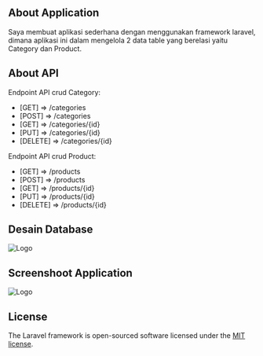 ## About Application

Saya membuat aplikasi sederhana dengan menggunakan framework laravel, dimana aplikasi ini dalam mengelola 2 data table yang berelasi yaitu Category dan Product.

## About API

Endpoint API crud Category:

-   [GET] => /categories
-   [POST] => /categories
-   [GET] => /categories/{id}
-   [PUT] => /categories/{id}
-   [DELETE] => /categories/{id}

Endpoint API crud Product:

-   [GET] => /products
-   [POST] => /products
-   [GET] => /products/{id}
-   [PUT] => /products/{id}
-   [DELETE] => /products/{id}

## Desain Database

![Logo](img/db.png)

## Screenshoot Application

![Logo](img/app.png)

## License

The Laravel framework is open-sourced software licensed under the [MIT license](https://opensource.org/licenses/MIT).
